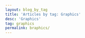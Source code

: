 ```yaml
---
layout: blog_by_tag
title: 'Articles by tag: Graphics'
desc: 'Graphics'
tag: graphics
permalink: braphics/
---
```


